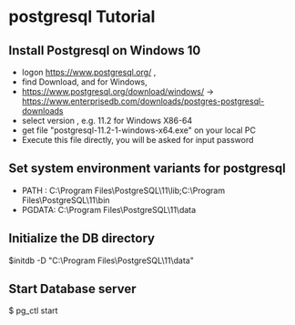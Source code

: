 # postgresql Tutorial

## Install Postgresql on Windows 10
- logon https://www.postgresql.org/ , 
- find Download, and for Windows, 
- https://www.postgresql.org/download/windows/ -> https://www.enterprisedb.com/downloads/postgres-postgresql-downloads
- select version , e.g. 11.2 for Windows X86-64
- get file "postgresql-11.2-1-windows-x64.exe" on your local PC
- Execute this file directly, you will be asked for input password
## Set system environment variants for postgresql
- PATH : C:\Program Files\PostgreSQL\11\lib;C:\Program Files\PostgreSQL\11\bin
- PGDATA: C:\Program Files\PostgreSQL\11\data

## Initialize the DB directory
$initdb -D "C:\Program Files\PostgreSQL\11\data"

## Start Database server
$ pg_ctl start


